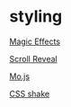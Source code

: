 # styling
[Magic Effects](https://www.minimamente.com/project/magic/) 

[Scroll Reveal](https://scrollrevealjs.org/)

[Mo.js](https://mojs.github.io/tutorials/getting-started.html#setup-mo-js-in-your-project)

[CSS shake](https://elrumordelaluz.github.io/csshake/)
